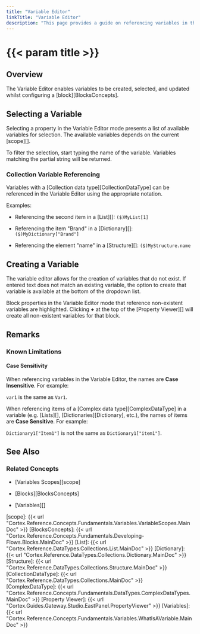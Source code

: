 ```yaml
---
title: "Variable Editor"
linkTitle: "Variable Editor"
description: "This page provides a guide on referencing variables in the Variable Editor."
---
```


# {{< param title >}}

## Overview

The Variable Editor enables variables to be created, selected, and updated whilst configuring a [block][BlocksConcepts].

## Selecting a Variable

Selecting a property in the Variable Editor mode presents a list of available variables for selection. The available variables depends on the current [scope][].

To filter the selection, start typing the name of the variable. Variables matching the partial string will be returned.

### Collection Variable Referencing

Variables with a [Collection data type][CollectionDataType] can be referenced in the Variable Editor using the appropriate notation.

Examples:

- Referencing the second item in a [List][]: `($)MyList[1]`

- Referencing the item "Brand" in a [Dictionary][]: `($)MyDictionary["Brand"]`

- Referencing the element "name" in a [Structure][]: `($)MyStructure.name`

## Creating a Variable

The variable editor allows for the creation of variables that do not exist. If entered text does not match an existing variable, the option to create that variable is available at the bottom of the dropdown list.

Block properties in the Variable Editor mode that reference non-existent variables are highlighted. Clicking **+** at the top of the [Property Viewer][] will create all non-existent variables for that block.

## Remarks

### Known Limitations

#### Case Sensitivity

When referencing variables in the Variable Editor, the names are **Case Insensitive**. For example:

`var1` is the same as `Var1`.

When referencing items of a [Complex data type][ComplexDataType] in a variable (e.g. [Lists][], [Dictionaries][Dictionary], etc.), the names of items are **Case Sensitive**. For example:

`Dictionary1["Item1"]` is not the same as `Dictionary1["item1"]`.

## See Also

### Related Concepts

- [Variables Scopes][scope]

- [Blocks][BlocksConcepts]

- [Variables][]

[scope]: {{< url "Cortex.Reference.Concepts.Fundamentals.Variables.VariableScopes.MainDoc" >}}
[BlocksConcepts]: {{< url "Cortex.Reference.Concepts.Fundamentals.Developing-Flows.Blocks.MainDoc" >}}
[List]: {{< url "Cortex.Reference.DataTypes.Collections.List.MainDoc" >}}
[Dictionary]: {{< url "Cortex.Reference.DataTypes.Collections.Dictionary.MainDoc" >}}
[Structure]: {{< url "Cortex.Reference.DataTypes.Collections.Structure.MainDoc" >}}
[CollectionDataType]: {{< url "Cortex.Reference.DataTypes.Collections.MainDoc" >}}
[ComplexDataType]: {{< url "Cortex.Reference.Concepts.Fundamentals.DataTypes.ComplexDataTypes.MainDoc" >}}
[Property Viewer]: {{< url "Cortex.Guides.Gateway.Studio.EastPanel.PropertyViewer" >}}
[Variables]: {{< url "Cortex.Reference.Concepts.Fundamentals.Variables.WhatIsAVariable.MainDoc" >}}
